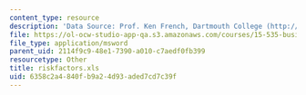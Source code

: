 ```yaml
---
content_type: resource
description: 'Data Source: Prof. Ken French, Dartmouth College (http://mba.tuck.dartmouth.edu/pages/faculty/ken.french/data_library.html)'
file: https://ol-ocw-studio-app-qa.s3.amazonaws.com/courses/15-535-business-analysis-using-financial-statements-spring-2003/6358c2a4840fb9a24d93aded7cd7c39f_riskfactors.xls
file_type: application/msword
parent_uid: 2114f9c9-48e1-7390-a010-c7aedf0fb399
resourcetype: Other
title: riskfactors.xls
uid: 6358c2a4-840f-b9a2-4d93-aded7cd7c39f
---
```

